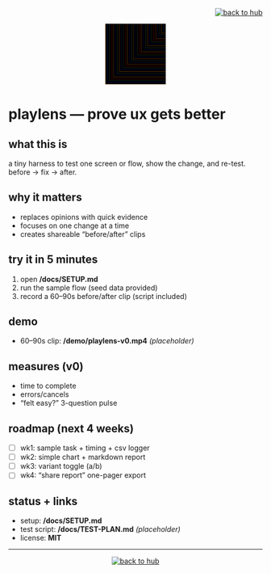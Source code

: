 <p align="right">
  <a href="https://github.com/ludus-scrinium/ludus-scrinium-hub">
    <img src="https://img.shields.io/badge/←%20back%20to%20hub-111?style=for-the-badge" alt="back to hub">
  </a>
</p>

<p align="center">
  <img src="./docs/heropfp.png" alt="playlens" width="120">
</p>

# playlens — prove ux gets better

## what this is
a tiny harness to test one screen or flow, show the change, and re-test. before → fix → after.

## why it matters
- replaces opinions with quick evidence
- focuses on one change at a time
- creates shareable “before/after” clips

## try it in 5 minutes
1) open **/docs/SETUP.md**  
2) run the sample flow (seed data provided)  
3) record a 60–90s before/after clip (script included)

## demo
- 60–90s clip: **/demo/playlens-v0.mp4** *(placeholder)*

## measures (v0)
- time to complete
- errors/cancels
- “felt easy?” 3-question pulse

## roadmap (next 4 weeks)
- [ ] wk1: sample task + timing + csv logger
- [ ] wk2: simple chart + markdown report
- [ ] wk3: variant toggle (a/b)
- [ ] wk4: “share report” one-pager export

## status + links
- setup: **/docs/SETUP.md**
- test script: **/docs/TEST-PLAN.md** *(placeholder)*
- license: **MIT**

---

<p align="center">
  <a href="https://github.com/ludus-scrinium/ludus-scrinium-hub">
    <img src="https://img.shields.io/badge/←%20back%20to%20hub-111?style=for-the-badge" alt="back to hub">
  </a>
</p>
